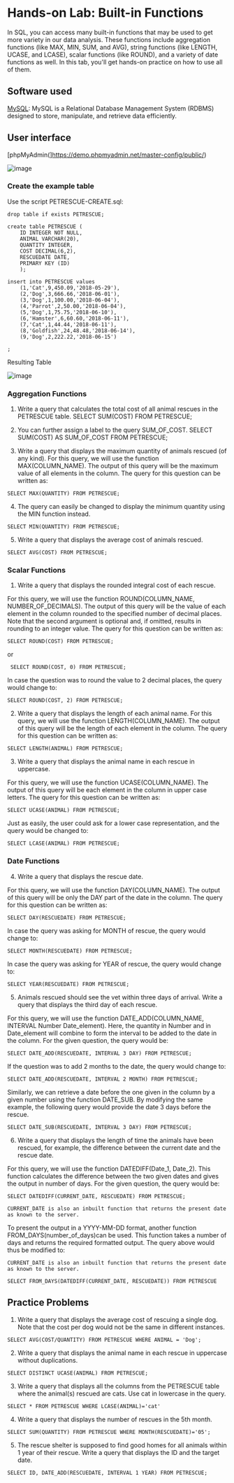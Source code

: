 # Hands-on Lab: Built-in Functions

In SQL, you can access many built-in functions that may be used to get more variety in our data analysis. These functions include aggregation functions (like MAX, MIN, SUM, and AVG), string functions (like LENGTH, UCASE, and LCASE), scalar functions (like ROUND), and a variety of date functions as well. In this tab, you'll get hands-on practice on how to use all of them.

## Software used

[MySQL](https://www.mysql.com/): MySQL is a Relational Database Management System (RDBMS) designed to store, manipulate, and retrieve data efficiently.

## User interface

[phpMyAdmin(]https://demo.phpmyadmin.net/master-config/public/)

![image](https://github.com/user-attachments/assets/d0370385-a3aa-4328-838d-739245674627)

### Create the example table

Use the script PETRESCUE-CREATE.sql:

```
drop table if exists PETRESCUE;

create table PETRESCUE (
	ID INTEGER NOT NULL,
	ANIMAL VARCHAR(20),
	QUANTITY INTEGER,
	COST DECIMAL(6,2),
	RESCUEDATE DATE,
	PRIMARY KEY (ID)
	);

insert into PETRESCUE values 
	(1,'Cat',9,450.09,'2018-05-29'),
	(2,'Dog',3,666.66,'2018-06-01'),
	(3,'Dog',1,100.00,'2018-06-04'),
	(4,'Parrot',2,50.00,'2018-06-04'),
	(5,'Dog',1,75.75,'2018-06-10'),
	(6,'Hamster',6,60.60,'2018-06-11'),
	(7,'Cat',1,44.44,'2018-06-11'),
	(8,'Goldfish',24,48.48,'2018-06-14'),
	(9,'Dog',2,222.22,'2018-06-15')
	
;

```
Resulting Table

![image](https://github.com/user-attachments/assets/7d273167-3096-4d54-a3ab-9d0906e54e3e)





### Aggregation Functions
1) Write a query that calculates the total cost of all animal rescues in the PETRESCUE table.
SELECT SUM(COST) FROM PETRESCUE;

2) You can further assign a label to the query SUM_OF_COST.
SELECT SUM(COST) AS SUM_OF_COST FROM PETRESCUE;

3) Write a query that displays the maximum quantity of animals rescued (of any kind).
For this query, we will use the function MAX(COLUMN_NAME). The output of this query will be the maximum value of all elements in the column. The query for this question can be written as:
```
SELECT MAX(QUANTITY) FROM PETRESCUE;
```
4) The query can easily be changed to display the minimum quantity using the MIN function instead.
```
SELECT MIN(QUANTITY) FROM PETRESCUE;
```
5) Write a query that displays the average cost of animals rescued.
```
SELECT AVG(COST) FROM PETRESCUE;
```

### Scalar Functions

1) Write a query that displays the rounded integral cost of each rescue.

For this query, we will use the function ROUND(COLUMN_NAME, NUMBER_OF_DECIMALS). The output of this query will be the value of each element in the column rounded to the specified number of decimal places. Note that the second argument is optional and, if omitted, results in rounding to an integer value. The query for this question can be written as:
```
SELECT ROUND(COST) FROM PETRESCUE;
```
 or
```
 SELECT ROUND(COST, 0) FROM PETRESCUE;
```
In case the question was to round the value to 2 decimal places, the query would change to:
```
SELECT ROUND(COST, 2) FROM PETRESCUE;
```
2) Write a query that displays the length of each animal name.
For this query, we will use the function LENGTH(COLUMN_NAME). The output of this query will be the length of each element in the column. The query for this question can be written as:
```
SELECT LENGTH(ANIMAL) FROM PETRESCUE;
```
3) Write a query that displays the animal name in each rescue in uppercase.

For this query, we will use the function UCASE(COLUMN_NAME). The output of this query will be each element in the column in upper case letters. The query for this question can be written as:
```
SELECT UCASE(ANIMAL) FROM PETRESCUE;
```
Just as easily, the user could ask for a lower case representation, and the query would be changed to:
```
SELECT LCASE(ANIMAL) FROM PETRESCUE;
```

### Date Functions 

4) Write a query that displays the rescue date.

For this query, we will use the function DAY(COLUMN_NAME). The output of this query will be only the DAY part of the date in the column. The query for this question can be written as:
```
SELECT DAY(RESCUEDATE) FROM PETRESCUE;
```
In case the query was asking for MONTH of rescue, the query would change to:
```
SELECT MONTH(RESCUEDATE) FROM PETRESCUE;
```
In case the query was asking for YEAR of rescue, the query would change to:
```
SELECT YEAR(RESCUEDATE) FROM PETRESCUE;
```
5) Animals rescued should see the vet within three days of arrival. Write a query that displays the third day of each rescue.

For this query, we will use the function DATE_ADD(COLUMN_NAME, INTERVAL Number Date_element). Here, the quantity in Number and in Date_element will combine to form the interval to be added to the date in the column. For the given question, the query would be:
```
SELECT DATE_ADD(RESCUEDATE, INTERVAL 3 DAY) FROM PETRESCUE;
```
If the question was to add 2 months to the date, the query would change to:
```
SELECT DATE_ADD(RESCUEDATE, INTERVAL 2 MONTH) FROM PETRESCUE;
```

Similarly, we can retrieve a date before the one given in the column by a given number using the function DATE_SUB. By modifying the same example, the following query would provide the date 3 days before the rescue.
```
SELECT DATE_SUB(RESCUEDATE, INTERVAL 3 DAY) FROM PETRESCUE;
```
6) Write a query that displays the length of time the animals have been rescued, for example, the difference between the current date and the rescue date.

For this query, we will use the function DATEDIFF(Date_1, Date_2). This function calculates the difference between the two given dates and gives the output in number of days. For the given question, the query would be:
```
SELECT DATEDIFF(CURRENT_DATE, RESCUEDATE) FROM PETRESCUE;
```  
```
CURRENT_DATE is also an inbuilt function that returns the present date as known to the server.
```
To present the output in a YYYY-MM-DD format, another function FROM_DAYS(number_of_days)can be used. This function takes a number of days and returns the required formatted output. The query above would thus be modified to:
```
CURRENT_DATE is also an inbuilt function that returns the present date as known to the server.
```
```
SELECT FROM_DAYS(DATEDIFF(CURRENT_DATE, RESCUEDATE)) FROM PETRESCUE
```

## Practice Problems

1. Write a query that displays the average cost of rescuing a single dog. Note that the cost per dog would not be the same in different instances.
```
SELECT AVG(COST/QUANTITY) FROM PETRESCUE WHERE ANIMAL = 'Dog';
```
2. Write a query that displays the animal name in each rescue in uppercase without duplications.
```
SELECT DISTINCT UCASE(ANIMAL) FROM PETRESCUE;
```
3. Write a query that displays all the columns from the PETRESCUE table where the animal(s) rescued are cats. Use cat in lowercase in the query.
```
SELECT * FROM PETRESCUE WHERE LCASE(ANIMAL)='cat'
```
4. Write a query that displays the number of rescues in the 5th month.
```
SELECT SUM(QUANTITY) FROM PETRESCUE WHERE MONTH(RESCUEDATE)='05';
```
5. The rescue shelter is supposed to find good homes for all animals within 1 year of their rescue. Write a query that displays the ID and the target date.
```
SELECT ID, DATE_ADD(RESCUEDATE, INTERVAL 1 YEAR) FROM PETRESCUE;
```
